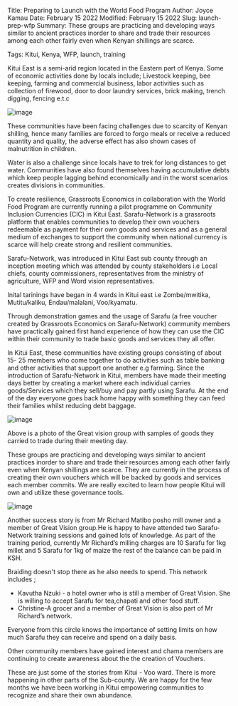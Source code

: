 Title: Preparing to Launch with the World Food Program
Author: Joyce Kamau
Date: February 15 2022
Modified: February 15 2022
Slug: launch-prep-wfp
Summary: These groups are practicing and developing ways similar to ancient practices inorder to share and trade their resources among each other fairly even when Kenyan shillings are scarce.

Tags: Kitui, Kenya, WFP, launch, training

Kitui East is a semi-arid region located in the Eastern part of Kenya. Some of economic activities done by locals include; Livestock keeping, bee keeping, farming and commercial business, labor activities such as collection of firewood, door to door laundry services, brick making, trench digging, fencing e.t.c

![image](images/blog/launch-prep-wfp1.webp)

These communities have been facing challenges due to scarcity of Kenyan shilling, hence many families are forced to forgo meals or receive a reduced quantity and quality, the adverse effect has also shown cases of malnutrition in children.

Water is also a challenge since locals have to trek for long distances to get water.
Communities have also found themselves having accumulative debts which keep people lagging behind economically and in the worst scenarios creates divisions in communities.

To create resilience, Grassroots Economics in collaboration with the World Food Program are currently running a pilot programme on Community Inclusion Currencies (CIC) in Kitui East. Sarafu-Network is a grassroots platform that enables communities to develop their own vouchers redeemable as payment for their own goods and services and as a general medium of exchanges to support the community when national currency is scarce will help create strong and resilient communities.

Sarafu-Network, was introduced in Kitui East sub county through an inception meeting which was attended by county stakeholders i.e Local chiefs, county commissioners, representatives from the ministry of agriculture, WFP and Word vision representatives.

Inital tarinings have began in 4 wards in Kitui east i.e  Zombe/mwitika, Mutitu/kaliku, Endau/malalani, Voo/kyamatu.

Through demonstration games and the usage of Sarafu (a free voucher created by Grassroots Economics on Sarafu-Network) community members have practically gained first hand experience of how they can use the CIC within their community to trade basic goods and services they all offer.

In Kitui East, these communities have existing groups consisting of about 15- 25 members who come together to do activities such as table banking and other activities that  support one another e.g farming. 
Since the introduction of Sarafu-Network in Kitui, members have made their meeting days better by creating a market where each individual carries goods/Services which they sell/buy and pay partly using Sarafu.
At the end of the day everyone goes back home happy with something they can feed their families whilst reducing debt baggage. 

![image](images/blog/launch-prep-wfp2.webp)

Above is a photo of the Great vision group with samples of goods they carried to trade during their meeting day.

These groups are practicing and developing ways similar to ancient practices inorder to share and trade their resources among each other fairly even when Kenyan shillings are scarce. They are currently in the process of creating their own vouchers which will be backed by goods and services each member commits. We are really excited to learn how people Kitui will own and utilize these governance tools.


![image](images/blog/launch-prep-wfp2.webp)

Another success story is from Mr Richard Matibo posho mill owner and  a member of Great Vision group.He is happy to have attended two Sarafu-Network training sessions and gained  lots of knowledge. As part of the training period, currently Mr Richard’s milling charges are 10 Sarafu for 1kg  millet and 5 Sarafu for 1kg of maize the rest of the balance can be paid in KSH.



Braiding doesn't stop there as he also needs to spend. 
This network includes ;

* Kavutha Nzuki - a hotel owner who is still a member of Great Vision. She is willing to accept Sarafu for tea,chapati and other food stuff.
* Christine-A grocer and a member of Great Vision is also part of Mr Richard’s network.

Everyone from this circle knows the importance of setting limits on how much Sarafu they can receive and spend on a daily basis.

Other community members have gained interest and chama members are continuing to create awareness about the the creation of Vouchers.

These are just some of the stories from Kitui - Voo ward. There is more happening in other parts of the Sub-county. We are happy for the few months we have been working in Kitui empowering communities to recognize and share their own abundance.


